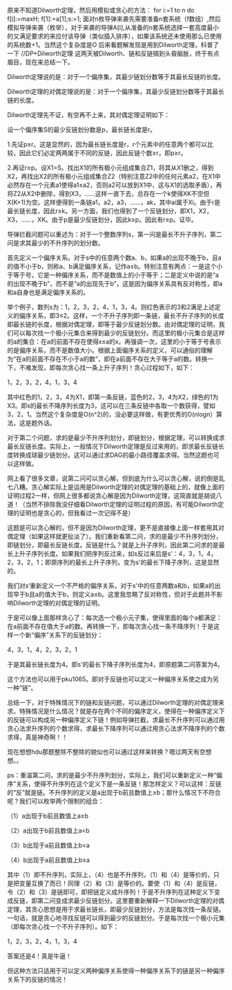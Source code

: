 原来不知道Dilworth定理，然后用模拟或贪心的方法：
for i:=1 to n do f[i]:=maxH;
f[1]:=a[1];s:=1;
面对n枚导弹来袭先需要准备n套系统（f数组）,然后模拟导弹来袭（枚举），对于来袭的导弹A[i],从准备的n套系统选择一套高度最小的又满足要求的来应付该导弹（类似插入排序），如果该系统还未使用那么已使用的系统数+1。当然这个复杂度是O
后来看题解发现是用到Dilworth定理，科普了一下
//DP+Dilworth定理
这两天被Dilworth、链和反链搞到头昏脑胀，终于有点眉目，现在来总结一下。

Dilworth定理说的是：对于一个偏序集，其最少链划分数等于其最长反链的长度。

Dilworth定理的对偶定理说的是：对于一个偏序集，其最少反链划分数等于其最长链的长度。

Dilworth定理先不证，有空再不上来，其对偶定理证明如下：

设一个偏序集S的最少反链划分数是p，最长链长度是r。

1.先证p≥r。这是显然的，因为最长链长度是r，r个元素中的任意两个都可以比较，因此它们必定两两属于不同的反链，因此反链个数≥r，即p≥r。

2.再证r≥p。设X1=S。找出X1的所有极小元组成集合Z1，将其从X1删之，得到X2，再找出X2的所有极小元组成集合Z2（特别注意Z2中的任何元素a2，在X1中必然存在一个元素a1使得a1≤a2，否则a2可以放到X1中，这与X1的选取矛盾），再将Z2从X2中删除，得到X3，……这样一直下去，总存在一个k使得XK不空但X(K+1)为空。这样便得到一条链a1，a2，a3，……，ak，其中ai属于Xi。由于r是最长链长度，因此r≥k。另一方面，我们也得到了一个反链划分，即X1，X2，X3，……，XK。由于p是最少反链划分，因此k≥p。因此有r≥p。证毕。

导弹拦截问题可以重述为：对于一个整数序列s，第一问是最长不升子序列，第二问是求其最少的不升序列的划分数。

首先定义一个偏序关系。对于s中的任意两个数a、b，如果a的出现不晚于b，且a的值不小于b，则称a、b满足偏序关系，记作a≤b。特别注意有两点：一是这个小于等于号，它是一种偏序关系，而不是数值上的小于等于；二是定义中说的是“a的出现不晚于b”，而不是“a的出现先于b”，这是因为偏序关系具有反对称性，即a和a自身也是满足偏序关系的。

举个例子，数列s为：1，2，3，2，4，1，3，4。则红色表示的3和2满足上述定义的偏序关系，即3≤2。这样，一个不升子序列即一条链，最长不升子序列的长度即最长链的长度，根据对偶定理，即等于最少反链划分数。由对偶定理的证明，我们可以每次找一个极小元集合来得到最少的反链划分。而这里的极小元集合是这样的a的集合：在a的前面不存在使得x≤a的x。再强调一次，这里的小于等于号表示的是偏序关系，而不是数值大小。根据上面偏序关系的定义，可以通俗的理解为“在a的前面不存在不小于a的数”，即在a前面不存在大于等于a的数。转换一下，不难发现，即每次贪心找一条上升子序列！贪心过程如下，如下：

1，2，3，2，4，1，3，4

其中红色的1，2，3，4为X1，即第一条反链，蓝色的2，3，4为X2，绿色的1为X3。即s的最长不降序列长度为3，这可以在三条反链中各取一个数获得，譬如3，2，1。当然这个复杂度是O(n^2)的，没必要这样做，有更优秀的O(nlogn）算法，这是题外话。

对于第二个问题，求的是最少不升序列划分，即链划分，根据定理，可以转换成求最长反链长度。实际上，一般情况下Dilworth定理是反过来用的，即求最长反链长度转换成球最少链划分。这可以通过求DAG的最小路径覆盖求得。当然这题也可以这样做。

网上看了很多文章，说第二问可以贪心解，但到底为什么可以贪心解，说的倒是乱七八糟。贪心解实际上是运用是Dilworth定理的对偶定理的基础上的，就像上面的证明过程2一样，但网上很多都说贪心解是因为Dilworth定理，这简直就是胡说八道！（当然不排除我没仔细看Dilworth定理的证明过程的原因，有可能Dilworth定理的证明也是贪心的，但我看过一次记得不是）

这题是可以贪心解的，但不是因为Dilworth定理，更不是直接像上面一样套用其对偶定理（如果这样就更扯淡了）。我们重新看第二问，求的是最少不升序列划分，即链划分，即最长反链长度。反链是什么？就是上升子序列，因此第二问求的是最长上升子序列长度。如果我们把序列反过来，如s反过来后是s'：4，3，1，4，2，3，2，1；即原序列的最长上升子序列，变为s'的最长下降子序列，这是显然的。

我们对s‘重新定义一个不严格的偏序关系，对于s'中的任意两数a和b，如果a的出现早于b且a的值大于b，则定义a≤b。这里我忽略了反对称性，但对于此题并不影响Dilworth定理的对偶定理的证明。

于是可以像上面那样贪心了：每次选一个极小元子集，使得里面的每个a都满足：在a前面不存在值大于a的数。再转换一下，即每次贪心找一条不降序列！于是这样一个新“偏序”关系下的反链划分：

4，3，1，4，2，3，2，1

于是其最长链长度为4。即s'的最长下降子序列长度为4，即原题第二问答案为4。

这个方法也可以用于pku1065。即对于反链也可以定义一种偏序关系使之成为另一种“链”。

总结一下，对于特殊情况下的链和反链问题，可以通过Dilworth定理的对偶定理来求。特殊情况是什么情况？就是存在两个不同的偏序定义，使得在一种偏序定义下的反链可以构成另一种偏序定义下链！例如导弹拦截，求最长不升序列可以通过用贪心法求升序列的个数求得，求最长下降序列可以通过用贪心法求不降序列的个数求得，真是神奇啊！！

现在想想hdu那题整除不整除的貌似也可以通过这样来转换？嗯过两天有空想想。。

ps：重温第二问，求的是最少不升序列划分，实际上，我们可以重新定义一种“偏序”关系，使得不升序列在这个定义下是一条反链！那怎样定义？可以这样：反链的“反”就是链。不升序列的定义是a出现于b前且数值上≥b；那什么情况下不符合呢？我们可以枚举两个限制的组合：

（1）a出现于b前且数值上a≥b

（2）a出现于b前且数值上a<b

（3）b出现于a前且数值上b<a

（4）b出现于a前且数值上b≥a

其中（1）即不升序列，实际上，（4）也是不升序列，（1）和（4）是等价的，只是把变量互换了而已！同理（2）和（3）是等价的。要使（1）和（4）是反链，令（2）和（3）是链即可，即把链定义成升序列！于是不升序列在这种定义下变成反链，即第二问变成求最少反链划分。这里要重新解释一下Dilworth定理的对偶定理，其贪心思想是用于求最长链长，即最少反链划分，方法是每次找一条反链。一句话，就是贪心地寻找反链可以得到最少的反链划分。于是每次找一个极小元集（即每次贪心找一个不升子序列）。如下：

1，2，3，2，4，1，3，4

答案还是4！真是牛逼！

但这种方法只适用于可以定义两种偏序关系使得一种偏序关系下的链是另一种偏序关系下的反链的情况！